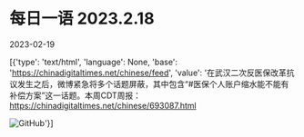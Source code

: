 # 每日一语 2023.2.18

2023-02-19

[{'type': 'text/html', 'language': None, 'base': 'https://chinadigitaltimes.net/chinese/feed', 'value': '在武汉二次反医保改革抗议发生之后，微博紧急将多个话题屏蔽，其中包含“#医保个人账户缩水能不能有补偿方案”这一话题。本周CDT周报：https://chinadigitaltimes.net/chinese/693087.html

![GitHub](https://chinadigitaltimes.net/chinese/files/2023/02/dailyquote_20230218.png)'}]